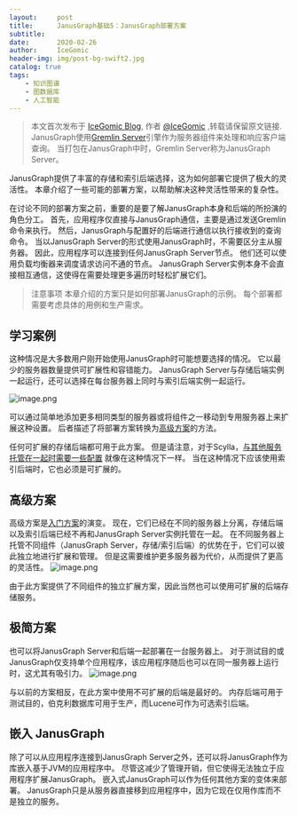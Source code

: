 ```yaml
---
layout:     post
title:      JanusGraph基础5：JanusGraph部署方案
subtitle:   
date:       2020-02-26
author:     IceGomic
header-img: img/post-bg-swift2.jpg
catalog: true
tags:
    - 知识图谱
    - 图数据库
    - 人工智能
---
```



> 本文首次发布于 [IceGomic Blog](http://icegomic.github.io), 作者 [@IceGomic](http://github.com/icegomic) ,转载请保留原文链接.
JanusGraph使用[Gremlin Server](https://tinkerpop.apache.org/docs/3.4.5/reference/#gremlin-server)引擎作为服务器组件来处理和响应客户端查询。 当打包在JanusGraph中时，Gremlin Server称为JanusGraph Server。

JanusGraph提供了丰富的存储和索引后端选择，这为如何部署它提供了极大的灵活性。 本章介绍了一些可能的部署方案，以帮助解决这种灵活性带来的复杂性。

在讨论不同的部署方案之前，重要的是要了解JanusGraph本身和后端的所扮演的角色分工。 首先，应用程序仅直接与JanusGraph通信，主要是通过发送Gremlin命令来执行。 然后，JanusGraph与配置好的后端进行通信以执行接收到的查询命令。 当以JanusGraph Server的形式使用JanusGraph时，不需要区分主从服务器。 因此，应用程序可以连接到任何JanusGraph Server节点。 他们还可以使用负载均衡器来调度请求访问不通的节点。 JanusGraph Server实例本身不会直接相互通信，这使得在需要处理更多遍历时轻松扩展它们。
> 注意事项
本章介绍的方案只是如何部署JanusGraph的示例。 每个部署都需要考虑具体的用例和生产需求。

## 学习案例

这种情况是大多数用户刚开始使用JanusGraph时可能想要选择的情况。 它以最少的服务器数量提供可扩展性和容错能力。 JanusGraph Server与存储后端实例一起运行，还可以选择在每台服务器上同时与索引后端实例一起运行。

![image.png](https://upload-images.jianshu.io/upload_images/100763-09ff7375faf95039.png?imageMogr2/auto-orient/strip%7CimageView2/2/w/1240)

可以通过简单地添加更多相同类型的服务器或将组件之一移动到专用服务器上来扩展这种设置。 后者描述了将部署方案转换为[高级方案](https://docs.janusgraph.org/master/basics/deployment/#advanced-scenario)的方法。

任何可扩展的存储后端都可用于此方案。 但是请注意，对于Scylla，[与其他服务托管在一起时需要一些配置](http://docs.scylladb.com/getting-started/scylla_in_a_shared_environment/) 就像在这种情况下一样。 当在这种情况下应该使用索引后端时，它也必须是可扩展的。

## 高级方案
高级方案是[入门方案](https://docs.janusgraph.org/master/basics/deployment/#getting-started-scenario)的演变。 现在，它们已经在不同的服务器上分离，存储后端以及索引后端已经不再和JanusGraph Server实例托管在一起。 在不同服务器上托管不同组件（JanusGraph Server，存储/索引后端）的优势在于，它们可以彼此独立地进行扩展和管理。 但是这需要维护更多服务器为代价，从而提供了更高的灵活性。
![image.png](https://upload-images.jianshu.io/upload_images/100763-812b27496eb4d59e.png?imageMogr2/auto-orient/strip%7CimageView2/2/w/1240)

由于此方案提供了不同组件的独立扩展方案，因此当然也可以使用可扩展的后端存储服务。
## 极简方案
也可以将JanusGraph Server和后端一起部署在一台服务器上。 对于测试目的或JanusGraph仅支持单个应用程序，该应用程序随后也可以在同一服务器上运行时，这尤其有吸引力。
![image.png](https://upload-images.jianshu.io/upload_images/100763-d75f510ae85fe38a.png?imageMogr2/auto-orient/strip%7CimageView2/2/w/1240)

与以前的方案相反，在此方案中使用不可扩展的后端是最好的。 内存后端可用于测试目的，伯克利数据库可用于生产，而Lucene可作为可选索引后端。
## 嵌入 JanusGraph
除了可以从应用程序连接到JanusGraph Server之外，还可以将JanusGraph作为库嵌入基于JVM的应用程序中。 尽管这减少了管理开销，但它使得无法独立于应用程序扩展JanusGraph。 嵌入式JanusGraph可以作为任何其他方案的变体来部署。 JanusGraph只是从服务器直接移到应用程序中，因为它现在仅用作库而不是独立的服务。